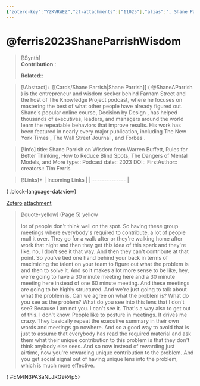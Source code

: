 ```yaml
---
{"zotero-key":"YZKVRWEZ","zt-attachments":["11025"],"alias":", Shane Parrish on Wisdom from Warren Buffett Rules for Better Thinking How to Reduce Blind Spots The Dangers of Mental Models and More","keywords":[],"FirstAuthor":"[[ Tim Ferris]]","tags":["source/podcast"],"dg-publish":true,"permalink":"/sources/podcasts/ferris2023-shane-parrish-wisdom/","dgPassFrontmatter":true}
---
```


# @ferris2023ShaneParrishWisdom

>[!Synth]  
>**Contribution**::  
>  
>**Related**:: 
>  

> [!Abstract]+
> [[Cards/Shane Parrish\|Shane Parrish]]  ( @ShaneAParrish ) is the entrepreneur and wisdom seeker behind  Farnam Street  and the host of   The Knowledge Project   podcast, where he focuses on mastering the best of what other people have already figured out. Shane's popular online course,   Decision by Design  , has helped thousands of executives, leaders, and managers around the world learn the repeatable behaviors that improve results. His work has been featured in nearly every major publication, including  The New York Times ,  The Wall Street Journal , and  Forbes .

> [!Info]
> title: Shane Parrish on Wisdom from Warren Buffett, Rules for Better Thinking, How to Reduce Blind Spots, The Dangers of Mental Models, and More
> type:: Podcast
> date:: 2023
> DOI:: 
> FirstAuthor:: 
> creators:: Tim Ferris

> [!Links]+
>  | Incoming Links |
> | -------------- |
> 
{ .block-language-dataview}


[Zotero](zotero://select/library/items/YZKVRWEZ) [attachment](<file:///Users/nathanmaxwell/Zotero/storage/NLJRG9R4/Ferris_2023_Shane%20Parrish%20on%20Wisdom%20from%20Warren%20Buffett,%20Rules%20for%20Better%20Thinking,%20How%20to.pdf>)

> [!quote-yellow] (Page 5) yellow
> 
> lot of people don't think well on the spot. So having these group meetings where everybody's required to contribute, a lot of people mull it over. They go for a walk after or they're walking home after work that night and then they get this idea of this spark and they're like, no, I don't see it that way. And then they can't contribute at that point. So you've tied one hand behind your back in terms of maximizing the talent on your team to figure out what the problem is and then to solve it. And so it makes a lot more sense to be like, hey, we're going to have a 30 minute meeting here and a 30 minute meeting here instead of one 60 minute meeting. And these meetings are going to be highly structured. And we're just going to talk about what the problem is. Can we agree on what the problem is? What do you see as the problem? What do you see into this lens that I don't see? Because I am not you. I can't see it. That's a way also to get out of this. I don't know. People like to posture in meetings. It drives me crazy. They basically repeat the executive summary in their own words and meetings go nowhere. And so a good way to avoid that is just to assume that everybody has read the required material and ask them what their unique contribution to this problem is that they don't think anybody else sees. And so now instead of rewarding just airtime, now you're rewarding unique contribution to the problem. And you get social signal out of having unique lens into the problem, which is much more effective.
>
{ #EM4N3PASaNLJRG9R4p5}

